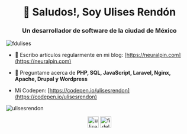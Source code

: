 <h1 align="center">👋 Saludos!, Soy Ulises Rendón</h1>
<h3 align="center">Un desarrollador de software de la ciudad de México</h3>

<p align="left"> <img src="https://komarev.com/ghpvc/?username=fdulises" alt="fdulises" /> </p>

- 📝 Escribo artículos regularmente en mi blog: [https://neuralpin.com](https://neuralpin.com)

- 💬 Preguntame acerca de **PHP, SQL, JavaScript, Laravel, Nginx, Apache, Drupal y Wordpress**

- Mi Codepen: [https://codepen.io/ulisesrendon](https://codepen.io/ulisesrendon)

<p><img align="center" src="https://github-readme-stats.vercel.app/api/top-langs/?username=ulisesrendon&layout=compact&hide=html" alt="ulisesrendon" /></p>

<p align="center">
<a href="https://codepen.io/ulisesrendon" target="blank"><img align="center" src="https://cdn.jsdelivr.net/npm/simple-icons@3.0.1/icons/codepen.svg" alt="ulisesrendon" height="30" width="30" /></a>
<a href="https://twitter.com/fidelulises" target="blank"><img align="center" src="https://cdn.jsdelivr.net/npm/simple-icons@3.0.1/icons/twitter.svg" alt="fidelulises" height="30" width="30" /></a>
</p>
